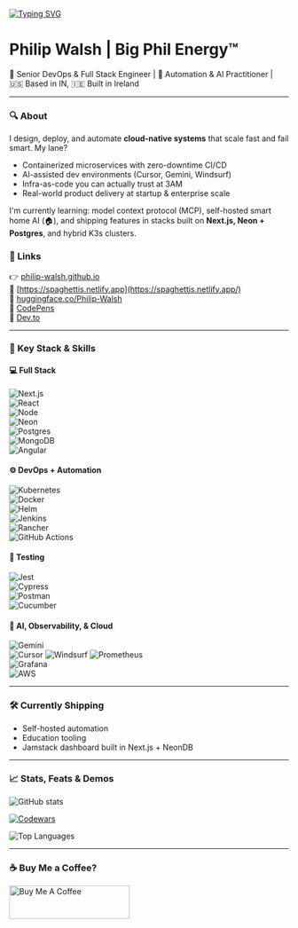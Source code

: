 [![Typing SVG](https://readme-typing-svg.herokuapp.com?font=Fira+Code&size=30&pause=1000&color=00FFA3&vCenter=true&width=600&lines=DevOps+Engineer+%F0%9F%9A%80;Infra+Architect+%F0%9F%9A%A7;Full-Stack+Automator+%F0%9F%92%BB;Cloud+%2B+AI+Pragmatist+%E2%98%81%EF%B8%8F+%2B+%F0%9F%A7%91%E2%80%8D%F0%9F%A4%96)](https://philip-walsh.github.io/)

# Philip Walsh | Big Phil Energy™  
🚀 Senior DevOps & Full Stack Engineer | 🧠 Automation & AI Practitioner | 🇺🇸 Based in IN, 🇮🇪 Built in Ireland

---

### 🔍 About

I design, deploy, and automate **cloud-native systems** that scale fast and fail smart. My lane?  
- Containerized microservices with zero-downtime CI/CD  
- AI-assisted dev environments (Cursor, Gemini, Windsurf)  
- Infra-as-code you can actually trust at 3AM  
- Real-world product delivery at startup & enterprise scale  

I'm currently learning: model context protocol (MCP), self-hosted smart home AI (🏠), and shipping features in stacks built on **Next.js, Neon + Postgres**, and hybrid K3s clusters.

### 📌 Links

👉 [philip-walsh.github.io](https://philip-walsh.github.io/)  
🚀 [https://spaghettis.netlify.app](https://spaghettis.netlify.app/)  
🤗 [huggingface.co/Philip-Walsh](https://huggingface.co/Philip-Walsh)  
🦝 [CodePens](https://codepen.io/Philip-Walsh)  
📝 [Dev.to](https://dev.to/philipwalsh)

---

### 🧠 Key Stack & Skills

#### 💻 Full Stack  
![Next.js](https://img.shields.io/badge/Next.js-000?style=for-the-badge&logo=nextdotjs)  
![React](https://img.shields.io/badge/React-20232A?style=for-the-badge&logo=react)  
![Node](https://img.shields.io/badge/Node.js-339933?style=for-the-badge&logo=nodedotjs)  
![Neon](https://img.shields.io/badge/NeonDB-008B8B?style=for-the-badge&logo=postgresql)  
![Postgres](https://img.shields.io/badge/PostgreSQL-336791?style=for-the-badge&logo=postgresql)  
![MongoDB](https://img.shields.io/badge/MongoDB-%234ea94b.svg?style=for-the-badge&logo=mongodb)  
![Angular](https://img.shields.io/badge/Angular-DD0031?style=for-the-badge&logo=angular)

#### ⚙️ DevOps + Automation  
![Kubernetes](https://img.shields.io/badge/K8s-326CE5?style=for-the-badge&logo=kubernetes)  
![Docker](https://img.shields.io/badge/Docker-0db7ed?style=for-the-badge&logo=docker)  
![Helm](https://img.shields.io/badge/Helm-0F1689?style=for-the-badge&logo=helm)  
![Jenkins](https://img.shields.io/badge/Jenkins-D24939?style=for-the-badge&logo=jenkins)  
![Rancher](https://img.shields.io/badge/Rancher-0075A8?style=for-the-badge&logo=rancher)  
![GitHub Actions](https://img.shields.io/badge/GitHub_Actions-2088FF?style=for-the-badge&logo=githubactions)

#### 🧪 Testing  
![Jest](https://img.shields.io/badge/Jest-C21325?style=for-the-badge&logo=jest)  
![Cypress](https://img.shields.io/badge/Cypress-17202C?style=for-the-badge&logo=cypress)  
![Postman](https://img.shields.io/badge/Postman-FF6C37?style=for-the-badge&logo=postman)  
![Cucumber](https://img.shields.io/badge/Cucumber-23D96C?style=for-the-badge&logo=cucumber)

#### 🧠 AI, Observability, & Cloud  
![Gemini](https://img.shields.io/badge/Gemini-AI-4285F4?style=for-the-badge)  
![Cursor](https://img.shields.io/badge/Cursor.dev-161B22?style=for-the-badge) 
![Windsurf](https://img.shields.io/badge/Windsurf-0B100F?logo=windsurf&logoColor=fff)
![Prometheus](https://img.shields.io/badge/Prometheus-E6522C?style=for-the-badge&logo=prometheus)  
![Grafana](https://img.shields.io/badge/Grafana-F46800?style=for-the-badge&logo=grafana)  
![AWS](https://img.shields.io/badge/AWS-232F3E?style=for-the-badge&logo=amazonaws)

---

### 🛠 Currently Shipping  
- Self-hosted automation  
- Education tooling  
- Jamstack dashboard built in Next.js + NeonDB

---

### 📈 Stats, Feats & Demos

![GitHub stats](https://github-readme-stats.vercel.app/api?username=Philip-Walsh&count_private=true&theme=tokyonight&show_icons=true)  

[![Codewars](https://www.codewars.com/users/Philip-W/badges/large)](https://www.codewars.com/users/Philip-W/)  

<img src="https://stats4github.vercel.app/api/top-langs/?username=Philip-Walsh&langs_count=10&layout=compact" alt="Top Languages" />

---

### ☕️ Buy Me a Coffee?

[<img src="https://cdn.buymeacoffee.com/buttons/v2/default-yellow.png" height="60" width="217" alt="Buy Me A Coffee" />](https://www.buymeacoffee.com/philipwalsf)
